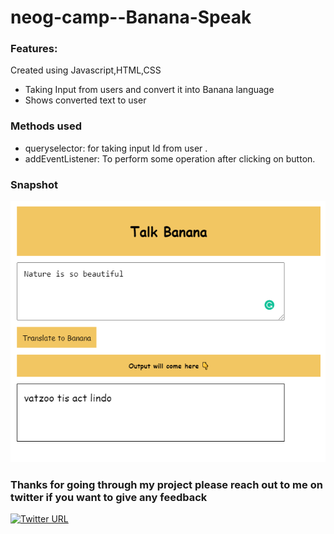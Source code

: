 # neog-camp--Banana-Speak

### Features:
Created using Javascript,HTML,CSS

-   Taking Input from users and convert it into Banana language
-   Shows converted text to user

### Methods used

-   queryselector: for taking input Id from user .
-   addEventListener: To perform some operation after clicking on button.

### Snapshot

![snapshotoftheapp](snapshot1.PNG)

### Thanks for going through my project please reach out to me on twitter if you want to give any feedback

[![Twitter URL](https://img.shields.io/badge/Twitter-1DA1F2?style=for-the-badge&logo=twitter&logoColor=white)](https://twitter.com/PoojaKelkar5)
